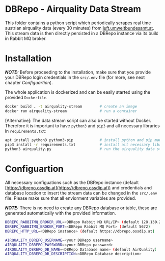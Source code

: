 # DBRepo - Airquality Data Stream
This folder contains a python script which periodically scrapes real time austrian airquality data (every 30 minutes) from [luft.umweltbundesamt.at](https://luft.umweltbundesamt.at/pub/map_chart/index.pl). This stream data is then directly persisted in a DBRepo instance via its build in Rabbit MQ broker.

# Installation
**_NOTE:_** Before proceeding to the installation, make sure that you provide your DBRepo login credentials in the `src/.env` file (for more, see next chapter _Configuartion_).

The whole application is dockerized and can be easily started using the provided `Dockerfile`:
```sh
docker build . -t airquality-stream        # create an image
docker run airquality-stream               # run a container
```
[Alternative]: The data stream script can also be started without Docker. Therefore it is important to have `python3` and `pip3` and all necessary libraries in `requirements.txt`:
```sh
apt install python3 python3-pip            # install python and pip manager
pip3 install -r requirements.txt           # install all necessary libraries
python3 airquality.py                      # run the airquality data stream
```
# Configuartion
All necessary configuations such as the DBRepo instance (default [https://dbrepo.ossdip.at](https://dbrepo.ossdip.at)) and credentials and database location to insert the stream data can be changed in the `src/.env` file. Please make sure that all enviorment variables are provided. 

**_NOTE:_** There is no need to create any DBRepo database or table, these are generated automatically with the provided information.
```sh
DBREPO_RABBITMQ_BROKER_URL=<DBRepo Rabbit MQ URL/IP> (default 128.130.202.19)
DBREPO_RABBITMQ_BROKER_PORT=<DBRepo Rabbit MQ Port> (default 5672)
DBREPO_HTTP_URL=<DBRepo instance> (default https://dbrepo.ossdip.at)

AIRQUALITY_DBREPO_USERNAME=<your DBRepo username>
AIRQULAITY_DBREPO_PASSWORD=<your DBRepo password>
AIRQULAITY_DBREPO_DB_NAME=<DBRepo Database name> (default AirQuality)
AIRQUALITY_DBREPO_DB_DESCRIPTION=<DBRepo Database description>
```
